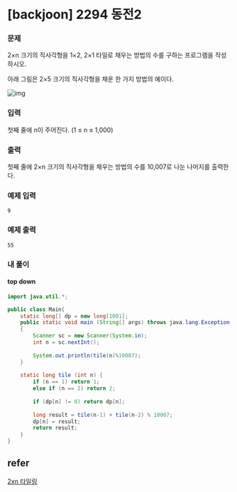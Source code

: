 # [backjoon] 2294 동전2

### 문제

2×n 크기의 직사각형을 1×2, 2×1 타일로 채우는 방법의 수를 구하는 프로그램을 작성하시오.

아래 그림은 2×5 크기의 직사각형을 채운 한 가지 방법의 예이다.

![img](https://onlinejudgeimages.s3-ap-northeast-1.amazonaws.com/problem/11726/1.png)

### 입력

첫째 줄에 n이 주어진다. (1 ≤ n ≤ 1,000) 

### 출력

첫째 줄에 2×n 크기의 직사각형을 채우는 방법의 수를 10,007로 나눈 나머지를 출력한다. 

### 예제 입력

```
9
```

### 예제 출력

```
55
```

### 내 풀이

#### top down

```java
import java.util.*;

public class Main{
    static long[] dp = new long[1001];
	public static void main (String[] args) throws java.lang.Exception
	{
		Scanner sc = new Scanner(System.in);
		int n = sc.nextInt();
		
		System.out.println(tile(n)%10007);
	}
	
	static long tile (int n) {
		if (n == 1) return 1;
		else if (n == 2) return 2;
		
		if (dp[n] != 0) return dp[n];
		
		long result = tile(n-1) + tile(n-2) % 10007;
		dp[n] = result;
		return result;
	}
}

```

## refer

[2xn 타일링](https://www.acmicpc.net/problem/11726)



